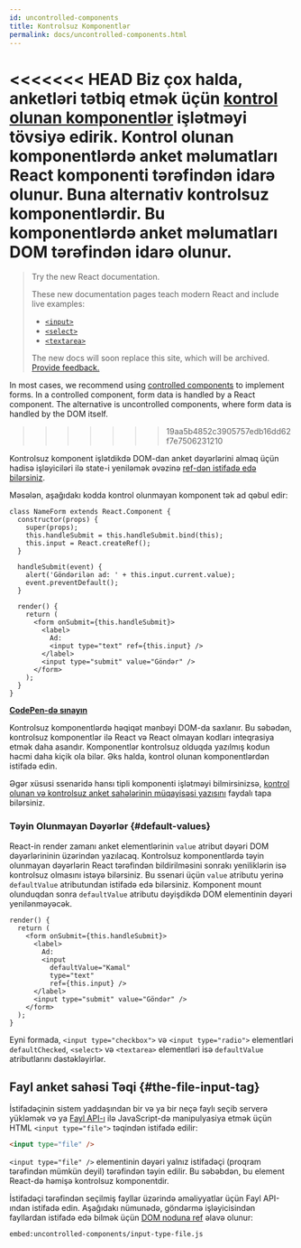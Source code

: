 ```yaml
---
id: uncontrolled-components
title: Kontrolsuz Komponentlər
permalink: docs/uncontrolled-components.html
---
```


<<<<<<< HEAD
Biz çox halda, anketləri tətbiq etmək üçün [kontrol olunan komponentlər](/docs/forms.html#controlled-components) işlətməyi tövsiyə edirik. Kontrol olunan komponentlərdə anket məlumatları React komponenti tərəfindən idarə olunur. Buna alternativ kontrolsuz komponentlərdir. Bu komponentlərdə anket məlumatları DOM tərəfindən idarə olunur.
=======
> Try the new React documentation.
> 
> These new documentation pages teach modern React and include live examples:
>
> - [`<input>`](https://beta.reactjs.org/reference/react-dom/components/input)
> - [`<select>`](https://beta.reactjs.org/reference/react-dom/components/select)
> - [`<textarea>`](https://beta.reactjs.org/reference/react-dom/components/textarea)
>
> The new docs will soon replace this site, which will be archived. [Provide feedback.](https://github.com/reactjs/reactjs.org/issues/3308)

In most cases, we recommend using [controlled components](/docs/forms.html#controlled-components) to implement forms. In a controlled component, form data is handled by a React component. The alternative is uncontrolled components, where form data is handled by the DOM itself.
>>>>>>> 19aa5b4852c3905757edb16dd62f7e7506231210

Kontrolsuz komponent işlətdikdə DOM-dan anket dəyərlərini almaq üçün hadisə işləyiciləri ilə state-i yeniləmək əvəzinə [ref-dən istifadə edə bilərsiniz](/docs/refs-and-the-dom.html).

Məsələn, aşağıdakı kodda kontrol olunmayan komponent tək ad qəbul edir:

```javascript{5,9,18}
class NameForm extends React.Component {
  constructor(props) {
    super(props);
    this.handleSubmit = this.handleSubmit.bind(this);
    this.input = React.createRef();
  }

  handleSubmit(event) {
    alert('Göndərilən ad: ' + this.input.current.value);
    event.preventDefault();
  }

  render() {
    return (
      <form onSubmit={this.handleSubmit}>
        <label>
          Ad:
          <input type="text" ref={this.input} />
        </label>
        <input type="submit" value="Göndər" />
      </form>
    );
  }
}
```

[**CodePen-də sınayın**](https://codepen.io/gaearon/pen/WooRWa?editors=0010)

Kontrolsuz komponentlərdə həqiqət mənbəyi DOM-da saxlanır. Bu səbədən, kontrolsuz komponentlər ilə React və React olmayan kodları inteqrasiya etmək daha asandır. Komponentlər kontrolsuz olduqda yazılmış kodun həcmi daha kiçik ola bilər. Əks halda, kontrol olunan komponentlərdən istifadə edin.

Əgər xüsusi ssenaridə hansı tipli komponenti işlətməyi bilmirsinizsə, [kontrol olunan və kontrolsuz anket sahələrinin müqayisəsi yazısını](https://goshakkk.name/controlled-vs-uncontrolled-inputs-react/) faydalı tapa bilərsiniz.

### Təyin Olunmayan Dəyərlər {#default-values}

React-in render zamanı anket elementlərinin `value` atribut dəyəri DOM dəyərlərininin üzərindən yazılacaq. Kontrolsuz komponentlərdə təyin olunmayan dəyərlərin React tərəfindən bildirilməsini sonrakı yeniliklərin isə kontrolsuz olmasını istəyə bilərsiniz. Bu ssenari üçün `value` atributu yerinə `defaultValue` atributundan istifadə edə bilərsiniz. Komponent mount olunduqdan sonra `defaultValue` atributu dəyişdikdə DOM elementinin dəyəri yenilənməyəcək.

```javascript{7}
render() {
  return (
    <form onSubmit={this.handleSubmit}>
      <label>
        Ad:
        <input
          defaultValue="Kamal"
          type="text"
          ref={this.input} />
      </label>
      <input type="submit" value="Göndər" />
    </form>
  );
}
```

Eyni formada, `<input type="checkbox">` və `<input type="radio">` elementləri `defaultChecked`, `<select>` və `<textarea>` elementləri isə `defaultValue` atributlarını dəstəkləyirlər.

## Fayl anket sahəsi Təqi {#the-file-input-tag}

İstifadəçinin sistem yaddaşından bir və ya bir neçə faylı seçib serverə yükləmək və ya [Fayl API-ı](https://developer.mozilla.org/en-US/docs/Web/API/File/Using_files_from_web_applications) ilə JavaScript-də manipulyasiya etmək üçün HTML  `<input type="file">` təqindən istifadə edilir:

```html
<input type="file" />
```

`<input type="file" />` elementinin dəyəri yalnız istifadəçi (proqram tərəfindən mümkün deyil) tərəfindən təyin edilir. Bu səbəbdən, bu element React-də həmişə kontrolsuz komponentdir.

İstifadəçi tərəfindən seçilmiş fayllar üzərində əməliyyatlar üçün Fayl API-ından istifadə edin. Aşağıdakı nümunədə, göndərmə işləyicisindən fayllardan istifadə edə bilmək üçün [DOM noduna ref](/docs/refs-and-the-dom.html) əlavə olunur:

`embed:uncontrolled-components/input-type-file.js`

[](codepen://uncontrolled-components/input-type-file)

